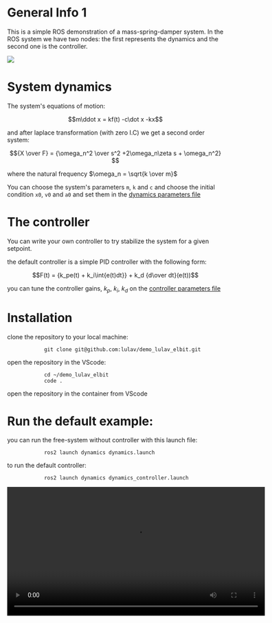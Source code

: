 # General Info 1

This is a simple ROS demonstration of a mass-spring-damper system.
In the ROS system we have two nodes: the first represents the dynamics and the second one is the controller.

![](https://user-images.githubusercontent.com/58637596/194718349-455a479d-434e-45a6-86bc-0a4f5d95dd49.png)

# System dynamics

The system's equations of motion:

$$m\ddot x =  kf(t) -c\dot x -kx$$

and after laplace transformation (with zero I.C) we get a second order system:

$${X \over F} = {\omega_n^2 \over s^2 +2\omega_n\zeta s + \omega_n^2} $$

where the natural frequency $\omega_n = \sqrt{k \over m}$

You can choose the system's parameters `m`, `k` and `c` and choose the initial condition `x0`, `v0` and `a0` and set them in the [dynamics parameters file](https://github.com/lulav/demo_lulav_elbit/blob/foxy/src/dynamics/config/params.yaml)


# The controller

You can write your own controller to try stabilize the system for a given setpoint.

the default controller is a simple PID controller with the following form:

$$F(t) = {k_pe(t) + k_i\int{e(t)dt}} + k_d {d\over dt}(e(t))$$

you can tune the controller gains, $k_p$, $k_i$, $k_d$ on the [controller parameters file](https://github.com/lulav/demo_lulav_elbit/blob/foxy/src/controller/config/params.yaml)


# Installation

clone the repository to your local machine:
                
                git clone git@github.com:lulav/demo_lulav_elbit.git

open the repository in the VScode:

                cd ~/demo_lulav_elbit
                code .

open the repository in the container from VScode

# Run the default example:

you can run the free-system without controller with this launch file:

                ros2 launch dynamics dynamics.launch


to run the default controller:

                ros2 launch dynamics dynamics_controller.launch


<video src='https://user-images.githubusercontent.com/58637596/194520348-c97344c0-b9be-4ad5-ba11-29188c18011e.mp4' width=600/>


